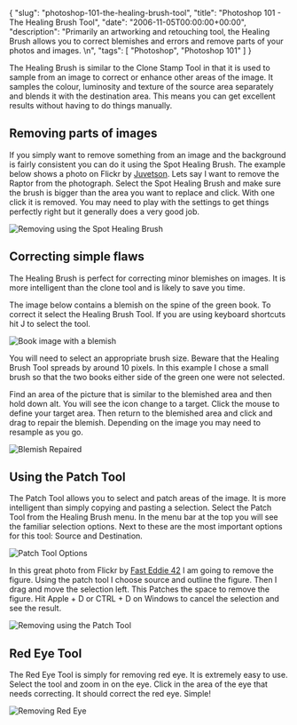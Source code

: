 {
  "slug": "photoshop-101-the-healing-brush-tool",
  "title": "Photoshop 101 - The Healing Brush Tool",
  "date": "2006-11-05T00:00:00+00:00",
  "description": "Primarily an artworking and retouching tool, the Healing Brush allows you to correct blemishes and errors and remove parts of your photos and images. \n",
  "tags": [
    "Photoshop",
    "Photoshop 101"
  ]
}

The Healing Brush is similar to the Clone Stamp Tool in that it is used to sample from an image to correct or enhance other areas of the image. It samples the colour, luminosity and texture of the source area separately and blends it with the destination area. This means you can get excellent results without having to do things manually. 

## Removing parts of images

If you simply want to remove something from an image and the background is fairly consistent you can do it using the Spot Healing Brush. The example below shows a photo on Flickr by [Juvetson][1]. Lets say I want to remove the Raptor from the photograph. Select the Spot Healing Brush and make sure the brush is bigger than the area you want to replace and click. With one click it is removed. You may need to play with the settings to get things perfectly right but it generally does a very good job.

![Removing using the Spot Healing Brush][2] 
## Correcting simple flaws

The Healing Brush is perfect for correcting minor blemishes on images. It is more intelligent than the clone tool and is likely to save you time.

The image below contains a blemish on the spine of the green book. To correct it select the Healing Brush Tool. If you are using keyboard shortcuts hit J to select the tool.

![Book image with a blemish][3] 

You will need to select an appropriate brush size. Beware that the Healing Brush Tool spreads by around 10 pixels. In this example I chose a small brush so that the two books either side of the green one were not selected.

Find an area of the picture that is similar to the blemished area and then hold down alt. You will see the icon change to a target. Click the mouse to define your target area. Then return to the blemished area and click and drag to repair the blemish. Depending on the image you may need to resample as you go.

![Blemish Repaired][4] 

## Using the Patch Tool

The Patch Tool allows you to select and patch areas of the image. It is more intelligent than simply copying and pasting a selection. Select the Patch Tool from the Healing Brush menu. In the menu bar at the top you will see the familiar selection options. Next to these are the most important options for this tool: Source and Destination.

![Patch Tool Options][5] 

In this great photo from Flickr by [Fast Eddie 42][6] I am going to remove the figure. Using the patch tool I choose source and outline the figure. Then I drag and move the selection left. This Patches the space to remove the figure. Hit Apple + D or CTRL + D on Windows to cancel the selection and see the result.

![Removing using the Patch Tool][7] 

## Red Eye Tool

The Red Eye Tool is simply for removing red eye. It is extremely easy to use. Select the tool and zoom in on the eye. Click in the area of the eye that needs correcting. It should correct the red eye. Simple!

![Removing Red Eye][8]

 [1]: http://www.flickr.com/photos/jurvetson/
 [2]: http://shapeshed.com/images/articles/raptor_removed.jpg 
 [3]: http://shapeshed.com/images/articles/blemish_books.jpg 
 [4]: http://shapeshed.com/images/articles/fixed_blemish.jpg 
 [5]: http://shapeshed.com/images/articles/patch_tool_options.png 
 [6]: http://www.flickr.com/photos/fasteddie42/
 [7]: http://shapeshed.com/images/articles/removing_figure.jpg 
 [8]: http://shapeshed.com/images/articles/red_eye.jpg 
